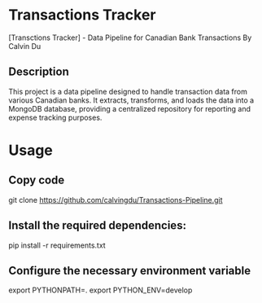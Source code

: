 # Transactions Tracker
[Transctions Tracker] - Data Pipeline for Canadian Bank Transactions
By Calvin Du

## Description
This project is a data pipeline designed to handle transaction data from various Canadian banks. It extracts, transforms, and loads the data into a MongoDB database, providing a centralized repository for reporting and expense tracking purposes.

# Usage
## Copy code
git clone https://github.com/calvingdu/Transactions-Pipeline.git
## Install the required dependencies:
pip install -r requirements.txt

## Configure the necessary environment variable
export PYTHONPATH=.
export PYTHON_ENV=develop
